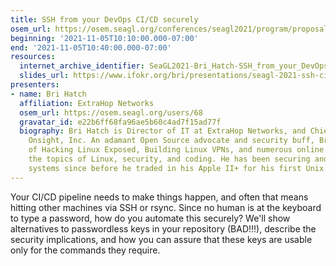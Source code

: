 ```yaml
---
title: SSH from your DevOps CI/CD securely
osem_url: https://osem.seagl.org/conferences/seagl2021/program/proposals/841
beginning: '2021-11-05T10:10:00.000-07:00'
end: '2021-11-05T10:40:00.000-07:00'
resources:
  internet_archive_identifier: SeaGL2021-Bri_Hatch-SSH_from_your_DevOps_CI_CD_securely
  slides_url: https://www.ifokr.org/bri/presentations/seagl-2021-ssh-cicd/
presenters:
- name: Bri Hatch
  affiliation: ExtraHop Networks
  osem_url: https://osem.seagl.org/users/68
  gravatar_id: e22b6ff68fa96ae5b60c4ad7f15ad77f
  biography: Bri Hatch is Director of IT at ExtraHop Networks, and Chief Hacker at
    Onsight, Inc. An adamant Open Source advocate and security buff, Bri is the author
    of Hacking Linux Exposed, Building Linux VPNs, and numerous online articles on
    the topics of Linux, security, and coding. He has been securing and breaking into
    systems since before he traded in his Apple II+ for his first Unix system.
---
```


Your CI/CD pipeline needs to make things happen, and often that means hitting other machines via SSH or rsync. Since no human is at the keyboard to type a password, how do you automate this securely? We'll show alternatives to passwordless keys in your repository (BAD!!!), describe the security implications, and how you can assure that these keys are usable only for the commands they require.
